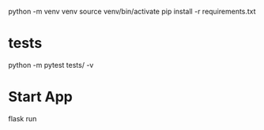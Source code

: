 python -m venv venv
source venv/bin/activate
pip install -r requirements.txt

# tests
python -m pytest tests/ -v

# Start App
flask run